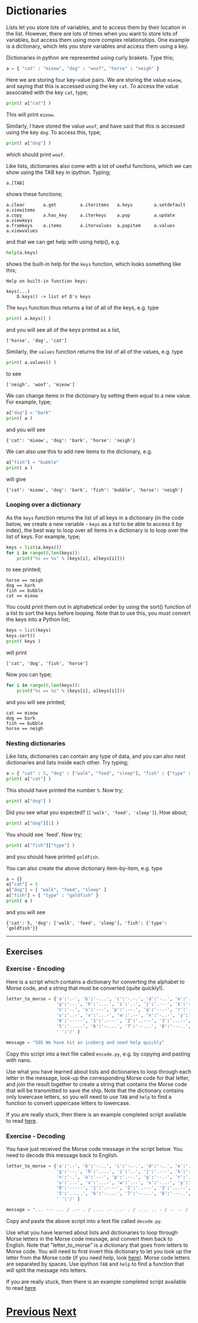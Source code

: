---
---

# Dictionaries

Lists let you store lots of variables, and to access them by their location in the list. However, there are lots of times when you want to store lots of variables, but access them using more complex relationships. One example is a dictionary, which lets you store variables and access them using a key. 

Dictionaries in python are represented using curly brakets. Type this;

```python
a = { "cat" : "mieow", "dog" : "woof", "horse" : "neigh" }
```

Here we are storing four key-value pairs. We are storing the value `mieow`, and saying that this is accessed using the key `cat`. To access the value associated with the key `cat`, type; 

```python
print( a["cat"] )
```

This will print `mieow`.

Similarly, I have stored the value `woof`, and have said that this is accessed using the key `dog`. To access this, type;

```python
print( a["dog"] )
```

which should print `woof`.

Like lists, dictionaries also come with a lot of useful functions, which we can show using the TAB key in ipython. Typing;

```python
a.[TAB]
```

shows these functions;

```
a.clear       a.get         a.iteritems   a.keys        a.setdefault  a.viewitems   
a.copy        a.has_key     a.iterkeys    a.pop         a.update      a.viewkeys    
a.fromkeys    a.items       a.itervalues  a.popitem     a.values      a.viewvalues  
```

and that we can get help with using help(), e.g.

```python
help(a.keys)
````

shows the built-in help for the `keys` function, which looks something like this;

```
Help on built-in function keys:

keys(...)
    D.keys() -> list of D's keys
```

The `keys` function thus returns a list of all of the keys, e.g. type

```python
print( a.keys() )
```

and you will see all of the keys printed as a list,

```
['horse', 'dog', 'cat']
```

Similarly, the `values` function returns the list of all of the values, e.g. type

```python
print( a.values() )
```

to see

```
['neigh', 'woof', 'mieow']
```

We can change items in the dictionary by setting them equal to a new value. For example, type;

```python
a["dog"] = "bark"
print( a )
```

and you will see

```
{'cat': 'mieow', 'dog': 'bark', 'horse': 'neigh'}
```

We can also use this to add new items to the dictionary, e.g.

```python
a["fish"] = "bubble"
print( a )
```

will give

```
{'cat': 'mieow', 'dog': 'bark', 'fish': 'bubble', 'horse': 'neigh'}
```

### Looping over a dictionary

As the `keys` function returns the list of all keys in a 
dictionary (in the code below, we create a new variable - 
```keys``` as a list to be able to access it by index), the best 
way to loop over all 
items in 
a dictionary is to loop over the list of keys. For example, type;

```python
keys = list(a.keys())
for i in range(0,len(keys)):
    print("%s == %s" % (keys[i], a[keys[i]]))
```

to see printed;

```    
horse == neigh
dog == bark
fish == bubble
cat == mieow
```

You could print them out in alphabetical order by using the sort() function of a list to sort the keys before looping. Note that to use this, you must convert the keys into a Python list;

```python
keys = list(keys)
keys.sort()
print( keys )
```

will print

```
['cat', 'dog', 'fish', 'horse']
```

Now you can type;

```python
for i in range(0,len(keys)):
    print("%s == %s" % (keys[i], a[keys[i]]))
```

and you will see printed;

```
cat == mieow
dog == bark
fish == bubble
horse == neigh
```

### Nesting dictionaries

Like lists, dictionaries can contain any type of data, and you can also nest dictionaries and lists inside each other. Try typing;

```python
a = { "cat" : 5, "dog" : ["walk", "feed", "sleep"], "fish" : {"type" : "goldfish"} }
print( a["cat"] )
```

This should have printed the number `5`. Now try;

```python
print( a["dog"] )
```

Did you see what you expected? (`['walk', 'feed', 'sleep']`). How about;

```python
print( a["dog"][1] )
```

You should see `feed'. Now try;

```python
print( a["fish"]["type"] )
```

and you should have printed `goldfish`.

You can also create the above dictionary item-by-item, e.g. type

```python
a = {}
a["cat"] = 5
a["dog"] = [ "walk", "feed", "sleep" ]
a["fish"] = { "type" : "goldfish" }
print( a )
```

and you will see

```
{'cat': 5, 'dog': ['walk', 'feed', 'sleep'], 'fish': {'type': 'goldfish'}}
```

***

## Exercises

### Exercise - Encoding

Here is a script which contains a dictionary for converting the alphabet to Morse code, and a string that must be converted (quite quickly!).

```python
letter_to_morse = {'a':'.-', 'b':'-...', 'c':'-.-.', 'd':'-..', 'e':'.', 'f':'..-.',
                   'g':'--.', 'h':'....', 'i':'..', 'j':'.---', 'k':'-.-', 'l':'.-..', 'm':'--',
                   'n':'-.', 'o':'---', 'p':'.--.', 'q':'--.-', 'r':'.-.', 's':'...', 't':'-',
                   'u':'..-', 'v':'...-', 'w':'.--', 'x':'-..-', 'y':'-.--', 'z':'--..',
                   '0':'-----', '1':'.----', '2':'..---', '3':'...--', '4':'....-',
                   '5':'.....', '6':'-....', '7':'--...', '8':'---..', '9':'----.',
                   ' ':'/' }

message = "SOS We have hit an iceberg and need help quickly"
```

Copy this script into a text file called `encode.py`, e.g. by copying and pasting with nano.

Use what you have learned about lists and dictionaries to loop through each letter in the message, look-up the corresponding Morse code for that letter, and join the result together to create a string that contains the Morse code that will be transmitted to save the ship. Note that the dictionary contains only lowercase letters, so you will need to use `TAB` and `help` to find a function to convert uppercase letters to lowercase.

If you are really stuck, then there is an example completed script available to read [here](../1a_encode).


### Exercise - Decoding

You have just received the Morse code message in the script below. You need to decode this message back to English.

```python
letter_to_morse = {'a':'.-', 'b':'-...', 'c':'-.-.', 'd':'-..', 'e':'.', 'f':'..-.', 
                   'g':'--.', 'h':'....', 'i':'..', 'j':'.---', 'k':'-.-', 'l':'.-..', 'm':'--', 
                   'n':'-.', 'o':'---', 'p':'.--.', 'q':'--.-', 'r':'.-.', 's':'...', 't':'-',
                   'u':'..-', 'v':'...-', 'w':'.--', 'x':'-..-', 'y':'-.--', 'z':'--..',
                   '0':'-----', '1':'.----', '2':'..---', '3':'...--', '4':'....-',
                   '5':'.....', '6':'-....', '7':'--...', '8':'---..', '9':'----.',
                   ' ':'/' }

message = "... --- ... / .-- . / .... .- ...- . / .... .. - / .- -. / .. -.-. . -... . .-. --. / .- -. -.. / -. . . -.. / .... . .-.. .--. / --.- ..- .. -.-. -.- .-.. -.--"
```

Copy and paste the above script into a text file called `decode.py`.

Use what you have learned about lists and dictionaries to loop through Morse letters in the Morse code message, and convert them back to English. Note that "letter_to_morse" is a dictionary that goes from letters to Morse code. You will need to first invert this dictionary to let you look up the letter from the Morse code (if you need help, look [here](../1b_invert)). Morse code letters are separated by spaces. Use ipython `TAB` and `help` to find a function that will split the message into letters.

If you are really stuck, then there is an example completed script available to read [here](../1b_decode).

# [Previous](../lists) [Next](../functions)
